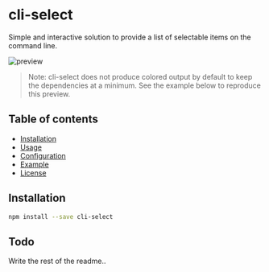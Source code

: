 # cli-select

Simple and interactive solution to provide a list of selectable items on the command line.

![preview](https://cyrilwanner.github.io/packages/cli-select/assets/preview.gif)

> Note: cli-select does not produce colored output by default to keep the dependencies at a minimum. See the example below to reproduce this preview.

## Table of contents

- [Installation](#installation)
- [Usage](#usage)
- [Configuration](#configuration)
- [Example](#example)
- [License](#license)

## Installation

```bash
npm install --save cli-select
```

## Todo

Write the rest of the readme..
